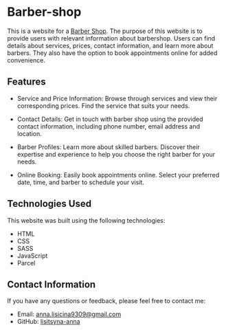 # Barber-shop

This is a website for a [Barber Shop](https://lisitsyna-anna.github.io/barber-shop/). The purpose of
this website is to provide users with relevant information about barbershop. Users can find details
about services, prices, contact information, and learn more about barbers. They also have the option
to book appointments online for added convenience.

## Features

- Service and Price Information: Browse through services and view their corresponding prices. Find
  the service that suits your needs.

- Contact Details: Get in touch with barber shop using the provided contact information, including
  phone number, email address and location.

- Barber Profiles: Learn more about skilled barbers. Discover their expertise and experience to help
  you choose the right barber for your needs.

- Online Booking: Easily book appointments online. Select your preferred date, time, and barber to
  schedule your visit.

## Technologies Used

This website was built using the following technologies:

- HTML
- CSS
- SASS
- JavaScript
- Parcel

## Contact Information

If you have any questions or feedback, please feel free to contact me:

- Email: [anna.lisicina9309@gmail.com](mailto:anna.lisicina9309@gmail.com)
- GitHub: [lisitsyna-anna](https://github.com/lisitsyna-anna)
